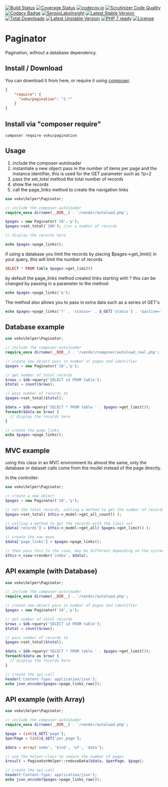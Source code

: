 [![Build Status](https://api.travis-ci.org/voku/pagination.svg?branch=master)](https://travis-ci.org/voku/pagination)
[![Coverage Status](https://coveralls.io/repos/voku/pagination/badge.svg?branch=master&service=github)](https://coveralls.io/github/voku/pagination?branch=master)
[![codecov.io](https://codecov.io/github/voku/pagination/coverage.svg?branch=master)](https://codecov.io/github/voku/pagination?branch=master)
[![Scrutinizer Code Quality](https://scrutinizer-ci.com/g/voku/pagination/badges/quality-score.png?b=master)](https://scrutinizer-ci.com/g/voku/pagination/?branch=master)
[![Codacy Badge](https://api.codacy.com/project/badge/grade/4576482a3fc44cd196b566a422da9751)](https://www.codacy.com/app/voku/pagination)
[![SensioLabsInsight](https://insight.sensiolabs.com/projects/f2907ec9-2647-45bb-9606-8d1382a75d4d/mini.png)](https://insight.sensiolabs.com/projects/f2907ec9-2647-45bb-9606-8d1382a75d4d)
[![Latest Stable Version](https://poser.pugx.org/voku/pagination/v/stable)](https://packagist.org/packages/voku/pagination) 
[![Total Downloads](https://poser.pugx.org/voku/pagination/downloads)](https://packagist.org/packages/voku/pagination) 
[![Latest Unstable Version](https://poser.pugx.org/voku/pagination/v/unstable)](https://packagist.org/packages/voku/pagination)
[![PHP 7 ready](http://php7ready.timesplinter.ch/voku/pagination/badge.svg)](https://travis-ci.org/voku/pagination)
[![License](https://poser.pugx.org/voku/pagination/license)](https://packagist.org/packages/voku/pagination)

Paginator
==========

Pagination, without a database dependency.

## Install / Download
You can download it from here, or require it using [composer](https://packagist.org/packages/voku/pagination).
```json
{
    "require": {
      "voku/pagination": "2.*"
    }
}
```

## Install via "composer require"
```shell
composer require voku/pagination
```

## Usage
1. include the composer-autoloader
2. instantiate a new object pass in the number of items per page and the instance identifier, this is used for the GET parameter such as ?p=2
3. pass the set_total method the total number of records
4. show the records 
5. call the page_links method to create the navigation links

```php
use voku\helper\Paginator;

// include the composer-autoloader
require_once dirname(__DIR__) . '/vendor/autoload.php';

$pages = new Paginator('10','p');
$pages->set_total('100'); //or a number of records

// display the records here

echo $pages->page_links();
```
if using a database you limit the records by placing $pages->get_limit() in your query, this will limit the number of records

```php
SELECT * FROM table $pages->get_limit()
```
 
by default the page_links method created links starting with ? this can be changed by passing in a parameter to the method:

```php
echo $pages->page_links('&');
```

The method also allows you to pass in extra data such as a series of GET's

```php
echo $pages->page_links('?' . 'status=' . $_GET['status'] . '&active=' . $_GET['active'] . '&');
``` 
 
## Database example

```php
use voku\helper\Paginator;

// include the composer-autoloader
require_once dirname(__DIR__) . '/vendor/composer/autoload_real.php';

// create new object pass in number of pages and identifier
$pages = new Paginator('10','p');

// get number of total records
$rows = $db->query('SELECT id FROM table');
$total = count($rows);

// pass number of records to
$pages->set_total($total); 

$data = $db->query('SELECT * FROM table ' . $pages->get_limit());
foreach($data as $row) {
  // display the records here
}

// create the page links
echo $pages->page_links();
```

## MVC example

using this class in an MVC environment its almost the same, only the database or dataset calls come from the model instead of the page directly.

in the controller:

```php
use voku\helper\Paginator;

// create a new object
$pages = new Paginator('10','p');

// set the total records, calling a method to get the number of records from a model
$pages->set_total( $this->_model->get_all_count() );

// calling a method to get the records with the limit set
$data['records'] = $this->_model->get_all( $pages->get_limit() );

// create the nav menu
$data['page_links'] = $pages->page_links();

// then pass this to the view, may be different depending on the system
$this->_view->render('index', $data);
```

## API example (with Database)

```php
use voku\helper\Paginator;

// include the composer-autoloader
require_once dirname(__DIR__) . '/vendor/autoload.php';

// create new object pass in number of pages and identifier
$pages = new Paginator('10','p');

// get number of total records
$rows = $db->query('SELECT id FROM table');
$total = count($rows);

// pass number of records to
$pages->set_total($total); 

$data = $db->query('SELECT * FROM table ' . $pages->get_limit());
foreach($data as $row) {
  // display the records here
}

// create the api-call
header('Content-Type: application/json');
echo json_encode($pages->page_links_raw());
```

## API example (with Array)

```php
use voku\helper\Paginator;

// include the composer-autoloader
require_once dirname(__DIR__) . '/vendor/autoload.php';

$page = (int)$_GET['page'];
$perPage = (int)$_GET['per_page'];

$data = array('some', 'kind', 'of', 'data');

// use the helper-class to reduce the number of pages
$result = PaginatorHelper::reduceData($data, $perPage, $page);

// create the api-call
header('Content-Type: application/json');
echo json_encode($pages->page_links_raw());
```
